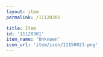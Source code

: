 ```yaml
---
layout: item
permalink: /11120301

title: Item
id: '11120301'
item_name: 'Unknown'
icon_url: 'item/icon/11150023.png'
---
```

